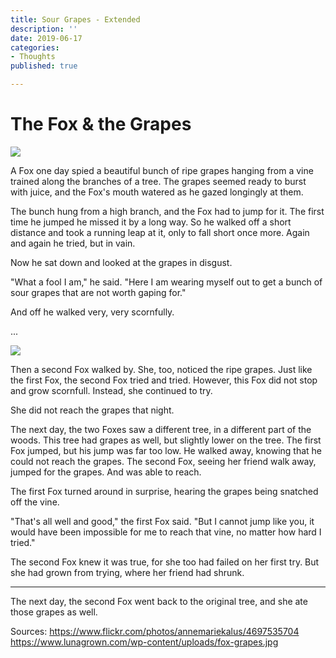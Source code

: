```yaml
---
title: Sour Grapes - Extended
description: ''
date: 2019-06-17
categories:
- Thoughts
published: true

---
```

# The Fox & the Grapes

![](./fox-grapes.jpg)

A Fox one day spied a beautiful bunch of ripe grapes hanging from a vine trained along the branches of a tree. The grapes seemed ready to burst with juice, and the Fox's mouth watered as he gazed longingly at them. 

The bunch hung from a high branch, and the Fox had to jump for it. The first time he jumped he missed it by a long way. So he walked off a short distance and took a running leap at it, only to fall short once more. Again and again he tried, but in vain.

Now he sat down and looked at the grapes in disgust.

"What a fool I am," he said. "Here I am wearing myself out to get a bunch of sour grapes that are not worth gaping for."

And off he walked very, very scornfully.

...

![](./two.jpg)

Then a second Fox walked by. She, too, noticed the ripe grapes. Just like the first Fox, the second Fox tried and tried. However, this Fox did not stop and grow scornfull. Instead, she continued to try.

She did not reach the grapes that night.

The next day, the two Foxes saw a different tree, in a different part of the woods. This tree had grapes as well, but slightly lower on the tree. The first Fox jumped, but his jump was far too low. He walked away, knowing that he could not reach the grapes. The second Fox, seeing her friend walk away, jumped for the grapes. And was able to reach.

The first Fox turned around in surprise, hearing the grapes being snatched off the vine.

"That's all well and good," the first Fox said. "But I cannot jump like you, it would have been impossible for me to reach that vine, no matter how hard I tried."

The second Fox knew it was true, for she too had failed on her first try. But she had grown from trying, where her friend had shrunk.

***

The next day, the second Fox went back to the original tree, and she ate those grapes as well.

Sources:
https://www.flickr.com/photos/annemariekalus/4697535704
https://www.lunagrown.com/wp-content/uploads/fox-grapes.jpg